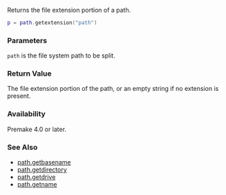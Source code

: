 Returns the file extension portion of a path.

```lua
p = path.getextension("path")
```

### Parameters ###

`path` is the file system path to be split.


### Return Value ###

The file extension portion of the path, or an empty string if no extension is present.


### Availability ###

Premake 4.0 or later.


### See Also ###

* [path.getbasename](path.getbasename.md)
* [path.getdirectory](path.getdirectory.md)
* [path.getdrive](path.getdrive.md)
* [path.getname](path.getname.md)
